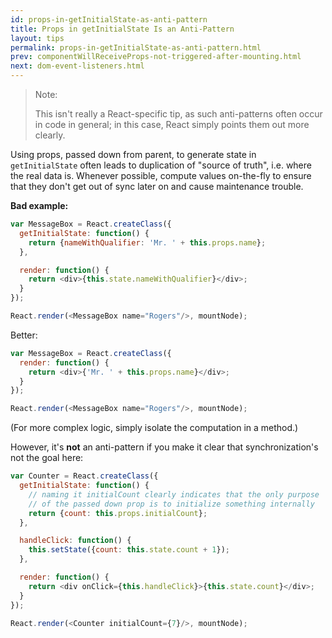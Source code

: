 ```yaml
---
id: props-in-getInitialState-as-anti-pattern
title: Props in getInitialState Is an Anti-Pattern
layout: tips
permalink: props-in-getInitialState-as-anti-pattern.html
prev: componentWillReceiveProps-not-triggered-after-mounting.html
next: dom-event-listeners.html
---
```


> Note:
>
> This isn't really a React-specific tip, as such anti-patterns often occur in code in general; in this case, React simply points them out more clearly.

Using props, passed down from parent, to generate state in `getInitialState` often leads to duplication of "source of truth", i.e. where the real data is. Whenever possible, compute values on-the-fly to ensure that they don't get out of sync later on and cause maintenance trouble.

**Bad example:**

```js
var MessageBox = React.createClass({
  getInitialState: function() {
    return {nameWithQualifier: 'Mr. ' + this.props.name};
  },

  render: function() {
    return <div>{this.state.nameWithQualifier}</div>;
  }
});

React.render(<MessageBox name="Rogers"/>, mountNode);
```

Better:

```js
var MessageBox = React.createClass({
  render: function() {
    return <div>{'Mr. ' + this.props.name}</div>;
  }
});

React.render(<MessageBox name="Rogers"/>, mountNode);
```

(For more complex logic, simply isolate the computation in a method.)

However, it's **not** an anti-pattern if you make it clear that synchronization's not the goal here:

```js
var Counter = React.createClass({
  getInitialState: function() {
    // naming it initialCount clearly indicates that the only purpose
    // of the passed down prop is to initialize something internally
    return {count: this.props.initialCount};
  },

  handleClick: function() {
    this.setState({count: this.state.count + 1});
  },

  render: function() {
    return <div onClick={this.handleClick}>{this.state.count}</div>;
  }
});

React.render(<Counter initialCount={7}/>, mountNode);
```
